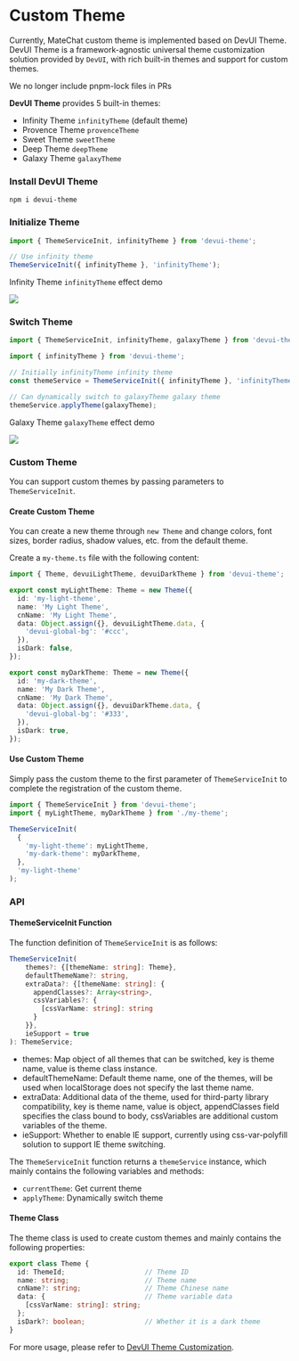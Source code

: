 # Custom Theme

Currently, MateChat custom theme is implemented based on DevUI Theme.
DevUI Theme is a framework-agnostic universal theme customization solution provided by `DevUI`, with rich built-in themes and support for custom themes.

We no longer include pnpm-lock files in PRs

**DevUI Theme** provides 5 built-in themes:

- Infinity Theme `infinityTheme` (default theme)
- Provence Theme `provenceTheme`
- Sweet Theme `sweetTheme`
- Deep Theme `deepTheme`
- Galaxy Theme `galaxyTheme`

### Install DevUI Theme

```shell
npm i devui-theme
```

### Initialize Theme

```ts
import { ThemeServiceInit, infinityTheme } from 'devui-theme';

// Use infinity theme
ThemeServiceInit({ infinityTheme }, 'infinityTheme');
```

Infinity Theme `infinityTheme` effect demo

<img src="/png/theme/matechat-theme-default.png" />

### Switch Theme

```ts
import { ThemeServiceInit, infinityTheme, galaxyTheme } from 'devui-theme';

import { infinityTheme } from 'devui-theme';

// Initially infinityTheme infinity theme
const themeService = ThemeServiceInit({ infinityTheme }, 'infinityTheme');

// Can dynamically switch to galaxyTheme galaxy theme
themeService.applyTheme(galaxyTheme);
```

Galaxy Theme `galaxyTheme` effect demo

<img src="/png/theme/matechat-theme-dark.png" />

### Custom Theme

You can support custom themes by passing parameters to `ThemeServiceInit`.

#### Create Custom Theme

You can create a new theme through `new Theme` and change colors, font sizes, border radius, shadow values, etc. from the default theme.

Create a `my-theme.ts` file with the following content:

```ts
import { Theme, devuiLightTheme, devuiDarkTheme } from 'devui-theme';

export const myLightTheme: Theme = new Theme({
  id: 'my-light-theme',
  name: 'My Light Theme',
  cnName: 'My Light Theme',
  data: Object.assign({}, devuiLightTheme.data, {
    'devui-global-bg': '#ccc',
  }),
  isDark: false,
});

export const myDarkTheme: Theme = new Theme({
  id: 'my-dark-theme',
  name: 'My Dark Theme',
  cnName: 'My Dark Theme',
  data: Object.assign({}, devuiDarkTheme.data, {
    'devui-global-bg': '#333',
  }),
  isDark: true,
});
```

#### Use Custom Theme

Simply pass the custom theme to the first parameter of `ThemeServiceInit` to complete the registration of the custom theme.

```ts
import { ThemeServiceInit } from 'devui-theme';
import { myLightTheme, myDarkTheme } from './my-theme';

ThemeServiceInit(
  {
    'my-light-theme': myLightTheme,
    'my-dark-theme': myDarkTheme,
  },
  'my-light-theme'
);
```

### API

#### ThemeServiceInit Function

The function definition of `ThemeServiceInit` is as follows:

```ts
ThemeServiceInit(
    themes?: {[themeName: string]: Theme},
    defaultThemeName?: string,
    extraData?: {[themeName: string]: {
      appendClasses?: Array<string>,
      cssVariables?: {
        [cssVarName: string]: string
      }
    }},
    ieSupport = true
): ThemeService;
```

- themes: Map object of all themes that can be switched, key is theme name, value is theme class instance.
- defaultThemeName: Default theme name, one of the themes, will be used when localStorage does not specify the last theme name.
- extraData: Additional data of the theme, used for third-party library compatibility, key is theme name, value is object, appendClasses field specifies the class bound to body, cssVariables are additional custom variables of the theme.
- ieSupport: Whether to enable IE support, currently using css-var-polyfill solution to support IE theme switching.

The `ThemeServiceInit` function returns a `themeService` instance, which mainly contains the following variables and methods:

- `currentTheme`: Get current theme
- `applyTheme`: Dynamically switch theme

#### Theme Class

The theme class is used to create custom themes and mainly contains the following properties:

```ts
export class Theme {
  id: ThemeId;                    // Theme ID
  name: string;                   // Theme name
  cnName?: string;                // Theme Chinese name
  data: {                         // Theme variable data
    [cssVarName: string]: string;
  };
  isDark?: boolean;               // Whether it is a dark theme
}
```

For more usage, please refer to [DevUI Theme Customization](https://vue-devui.github.io/theme-guide/).